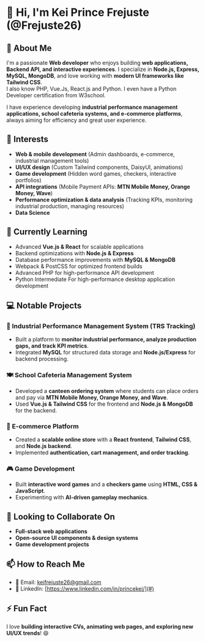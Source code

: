 # 👋 Hi, I'm Kei Prince Frejuste (@Frejuste26)  

## 🚀 About Me  
I'm a passionate **Web developer** who enjoys building **web applications, Backend API, and interactive experiences**. I specialize in **Node.js, Express, MySQL, MongoDB**, and love working with **modern UI frameworks like Tailwind CSS**.  
I also know PHP, Vue.Js, React.js and Python. I even have a Python Developer certification from W3school.

I have experience developing **industrial performance management applications, school cafeteria systems, and e-commerce platforms**, always aiming for efficiency and great user experience.  

## 👀 Interests  
- **Web & mobile development** (Admin dashboards, e-commerce, industrial management tools)  
- **UI/UX design** (Custom Tailwind components, DaisyUI, animations)  
- **Game development** (Hidden word games, checkers, interactive portfolios)  
- **API integrations** (Mobile Payment APIs: **MTN Mobile Money, Orange Money, Wave**)  
- **Performance optimization & data analysis** (Tracking KPIs, monitoring industrial production, managing resources)
- **Data Science**

## 🌱 Currently Learning  
- Advanced **Vue.js & React** for scalable applications  
- Backend optimizations with **Node.js & Express**  
- Database performance improvements with **MySQL & MongoDB**  
- Webpack & PostCSS for optimized frontend builds
- Advanced PHP for high-performance API development
- Python Intermediate For high-performance desktop application development

## 💻 Notable Projects  
### 🎯 Industrial Performance Management System (TRS Tracking)  
- Built a platform to **monitor industrial performance, analyze production gaps, and track KPI metrics**.  
- Integrated **MySQL** for structured data storage and **Node.js/Express** for backend processing.  

### 🍽️ School Cafeteria Management System  
- Developed a **canteen ordering system** where students can place orders and pay via **MTN Mobile Money, Orange Money, and Wave**.  
- Used **Vue.js & Tailwind CSS** for the frontend and **Node.js & MongoDB** for the backend.  

### 🛒 E-commerce Platform  
- Created a **scalable online store** with a **React frontend**, **Tailwind CSS**, and **Node.js backend**.  
- Implemented **authentication, cart management, and order tracking**.  

### 🎮 Game Development  
- Built **interactive word games** and a **checkers game** using **HTML, CSS & JavaScript**.  
- Experimenting with **AI-driven gameplay mechanics**.  

## 💞️ Looking to Collaborate On  
- **Full-stack web applications**  
- **Open-source UI components & design systems**  
- **Game development projects**  

## 📫 How to Reach Me  
- 📧 Email: keifrejuste26@gmail.com  
- 💼 LinkedIn: [https://www.linkedin.com/in/princekei/](#)   

## ⚡ Fun Fact  
I love **building interactive CVs, animating web pages, and exploring new UI/UX trends**! 😄  
